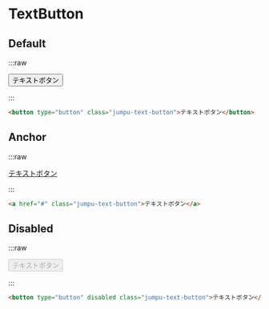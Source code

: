 # TextButton

## Default

:::raw

<button type="button" class="jumpu-text-button">テキストボタン</button>

:::

```html
<button type="button" class="jumpu-text-button">テキストボタン</button>
```

## Anchor

:::raw

<a href="#" class="jumpu-text-button">テキストボタン</a>

:::

```html
<a href="#" class="jumpu-text-button">テキストボタン</a>
```

## Disabled

:::raw

<button type="button" disabled class="jumpu-text-button">
  テキストボタン
</button>

:::

```html
<button type="button" disabled class="jumpu-text-button">テキストボタン</button>
```

